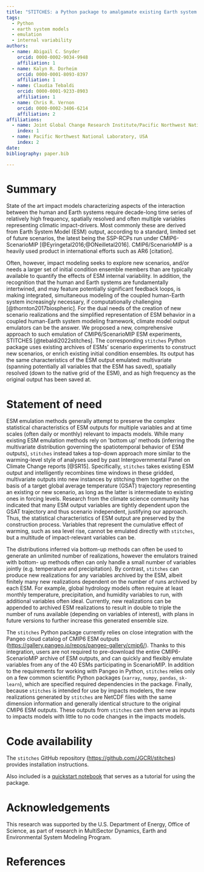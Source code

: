 ```yaml
---
title: "STITCHES: a Python package to amalgamate existing Earth system model output into new scenario realizations"
tags:
  - Python
  - earth system models
  - emulation
  - internal variability
authors:
  - name: Abigail C. Snyder
    orcid: 0000-0002-9034-9948
    affiliation: 1
  - name: Kalyn R. Dorheim
    orcid: 0000-0001-8093-8397
    affiliation: 1
  - name: Claudia Tebaldi
    orcid: 0000-0001-9233-8903
    affiliation: 1
  - name: Chris R. Vernon
    orcid: 0000-0002-3406-6214
    affiliation: 2
affiliations: 
  - name: Joint Global Change Research Institute/Pacific Northwest National Laboratory, USA
    index: 1
  - name: Pacific Northwest National Laboratory, USA
    index: 2
date: 
bibliography: paper.bib

--- 
```


# Summary

State of the art impact models characterizing aspects of the interaction between 
the human and Earth systems require decade-long time series of relatively high
frequency, spatially resolved and often multiple variables representing 
climatic impact-drivers. Most commonly these are derived from Earth System
Model (ESM) output, according to a standard, limited set of future scenarios, 
the latest being the SSP-RCPs run under CMIP6-ScenarioMIP [@Eyringetal2016;@ONeilletal2016].
CMIP6/ScenarioMIP is a heavily used product in international
efforts such as AR6 [citation].

Often, however, impact modeling seeks to explore new scenarios, and/or needs a
larger set of initial condition ensemble members than are typically available to
quantify the effects of ESM internal variability. In addition, the recognition that
the human and Earth systems are fundamentally intertwined, and may feature 
potentially significant feedback loops, is making integrated, simultaneous modeling 
of the coupled human-Earth system increasingly necessary, if computationally 
challenging [@thornton2017biospheric]. 
For the dual needs of the creation of new scenario realizations and the 
simplified representation of ESM behavior in a coupled human-Earth system
modeling framework, climate model output emulators can be the answer. 
We proposed a new, comprehensive approach to such emulation of CMIP6/ScenarioMIP
ESM experiments, STITCHES [@tebaldi2022stitches].
The corresponding `stitches` Python package uses existing archives of ESMs’ 
scenario experiments to construct new scenarios, or enrich existing initial 
condition ensembles. Its output has the same characteristics of the ESM output
emulated: multivariate (spanning potentially all variables that the ESM has 
saved), spatially resolved (down to the native grid of the ESM), and as high 
frequency as the original output has been saved at.


# Statement of need

ESM emulation methods generally attempt to preserve the complex statistical
characteristics of ESM outputs for multiple variables and at time scales (often
daily or monthly) relevant to impacts models. 
While many existing ESM emulation methods rely on 'bottom up' methods (inferring
the multivariate distribution governing the spatiotemporal behavior of ESM
outputs), `stitches` instead takes a top-down approach more similar to the 
warming-level style of analyses used by past Intergovernmental Panel on Climate
Change reports [@SR15]. Specifically, `stitches` takes existing ESM
output and intelligently recombines time windows in these gridded, multivariate 
outputs into new instances by stitching them together on the basis of a target
global average temperature (GSAT) trajectory representing an existing or new 
scenario, as long as the latter is intermediate to existing ones in forcing levels.
Research from the climate science 
community has indicated that many ESM output variables are tightly dependent upon 
the GSAT trajectory and thus scenario independent, justifying our approach.
Thus, the statistical characteristics of ESM 
output are preserved by the construction process. Variables that represent
the cumulative effect of warming, such as sea level rise, cannot be emulated
directly with `stitches`, but a multitude of impact-relevant variables can be. 


The distributions inferred via bottom-up methods can often be used to generate
an unlimited number of realizations, however the emulators trained with bottom-
up methods often can only handle a small number of variables jointly (e.g. temperature and precipitation). By contrast, `stitches` can produce new 
realizations for any variables archived by the ESM, albeit finitely many new
realizations dependent on the number of runs archived by each ESM. For example,
global hydrology models often require at least monthly temperature, precipitation,
and humidity variables to run, with additional variables often ideal. Currently,
new realizations can be appended to archived ESM realizations to result in 
double to triple the number of runs available (depending on variables of 
interest), with plans in future versions to further increase this generated
ensemble size.

The `stitches` Python package currently relies on close integration with the 
Pangeo cloud catalog of CMIP6 ESM outputs
(https://gallery.pangeo.io/repos/pangeo-gallery/cmip6/). Thanks to 
this integration, users are not required to pre-download the entire CMIP6-ScenarioMIP 
archive of ESM outputs, and can quickly and flexibly 
emulate variables from any of the 40 ESMs participating in ScenarioMIP.
In addition to the requirements for working with Pangeo in Python, 
`stitches` relies only on a few common scientific Python packages
(`xarray`, `numpy`, `pandas`, `sk-learn`), which are specified required dependencies
in the package. Finally, because `stitches` is intended for use by 
impacts modelers, the 
new realizations generated by `stitches` are NetCDF files with the same
dimension information and generally identical structure to the original CMIP6
ESM outputs. These outputs from `stitches` can then serve as inputs to impacts
models with little to no code changes in the impacts models. 


# Code availability 
The `stitches` GitHub repository (https://github.com/JGCRI/stitches) provides 
installation instructions. 

Also included is a [quickstart notebook](https://github.com/JGCRI/stitches/blob/main/notebooks/stitches-quickstart.ipynb) that serves as a tutorial for using the package.


# Acknowledgements

This research was supported by the U.S. Department of Energy, Office of Science, as part of research in MultiSector Dynamics, Earth and Environmental System Modeling Program.

# References